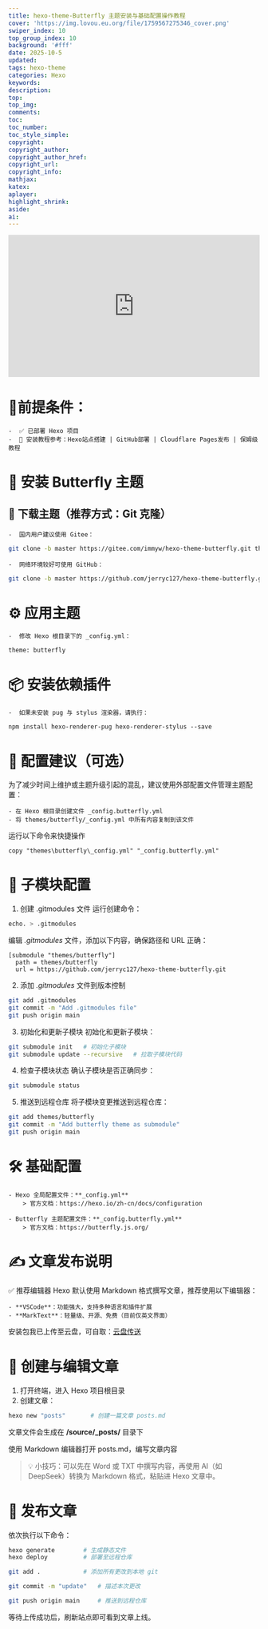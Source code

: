 ```yaml
---
title: hexo-theme-Butterfly 主题安装与基础配置操作教程
cover: 'https://img.lovou.eu.org/file/1759567275346_cover.png'
swiper_index: 10
top_group_index: 10
background: '#fff'
date: 2025-10-5
updated:
tags: hexo-theme
categories: Hexo
keywords:
description:
top:
top_img:
comments:
toc:
toc_number:
toc_style_simple:
copyright:
copyright_author:
copyright_author_href:
copyright_url:
copyright_info:
mathjax:
katex:
aplayer:
highlight_shrink:
aside:
ai:
---
```

<div class="video-container"><iframe width="300" height="150" src="https://www.youtube.com/embed/LM3-htR23AU" title="Hexo | 基础配置 | Butterfly主题安装 | 文章发布 | 保姆级教程" frameborder="0" allow="accelerometer; autoplay; clipboard-write; encrypted-media; gyroscope; picture-in-picture; web-share" referrerpolicy="strict-origin-when-cross-origin" allowfullscreen></iframe></div>
<style>.video-container { position: relative; padding-top: 56.25%; } .video-container iframe { position: absolute; top: 0; left: 0; width: 100%; height: 100%; }</style>

# 🌟前提条件：
    -  ✅ 已部署 Hexo 项目
    -  🔗 安装教程参考：Hexo站点搭建 | GitHub部署 | Cloudflare Pages发布 | 保姆级教程
# 🎨 安装 Butterfly 主题
## 🔽 下载主题（推荐方式：Git 克隆）
    -  国内用户建议使用 Gitee：
```bash
git clone -b master https://gitee.com/immyw/hexo-theme-butterfly.git themes/butterfly
```
    -  网络环境较好可使用 GitHub：
```bash
git clone -b master https://github.com/jerryc127/hexo-theme-butterfly.git themes/butterfly
```
# ⚙️ 应用主题
    -  修改 Hexo 根目录下的 _config.yml：
```
theme: butterfly
```
# 📦 安装依赖插件
    -  如果未安装 pug 与 stylus 渲染器，请执行：
```
npm install hexo-renderer-pug hexo-renderer-stylus --save
```
# 📁 配置建议（可选）
为了减少时间上维护或主题升级引起的混乱，建议使用外部配置文件管理主题配置：

    - 在 Hexo 根目录创建文件 _config.butterfly.yml
    - 将 themes/butterfly/_config.yml 中所有内容复制到该文件
运行以下命令来快捷操作
```
copy "themes\butterfly\_config.yml" "_config.butterfly.yml"
```
# 🌟 子模块配置
1. 创建 .gitmodules 文件
运行创建命令：
```bash
echo. > .gitmodules
```
编辑 *.gitmodules* 文件，添加以下内容，确保路径和 URL 正确：
```
[submodule "themes/butterfly"]
  path = themes/butterfly
  url = https://github.com/jerryc127/hexo-theme-butterfly.git
```
2. 添加 *.gitmodules* 文件到版本控制
```bash
git add .gitmodules
git commit -m "Add .gitmodules file"
git push origin main
```
3. 初始化和更新子模块
初始化和更新子模块：
```bash
git submodule init   # 初始化子模块
git submodule update --recursive   # 拉取子模块代码
```
4. 检查子模块状态
确认子模块是否正确同步：
```bash
git submodule status
```
5. 推送到远程仓库
将子模块变更推送到远程仓库：
```bash
git add themes/butterfly
git commit -m "Add butterfly theme as submodule"
git push origin main
```
# 🛠️ 基础配置
    - Hexo 全局配置文件：**_config.yml** 
        > 官方文档：https://hexo.io/zh-cn/docs/configuration

    - Butterfly 主题配置文件：**_config.butterfly.yml**
        > 官方文档：https://butterfly.js.org/

# ✍️ 文章发布说明
✅ 推荐编辑器
Hexo 默认使用 Markdown 格式撰写文章，推荐使用以下编辑器：

    - **VSCode**：功能强大，支持多种语言和插件扩展
    - **MarkText**：轻量级、开源、免费（目前仅英文界面）
安装包我已上传至云盘，可自取：[云盘传送](https://pan.nbvil.com/)

# 🔧 创建与编辑文章
1. 打开终端，进入 Hexo 项目根目录
2. 创建文章：
```bash
hexo new "posts"       # 创建一篇文章 posts.md
```
文章文件会生成在 **/source/_posts/** 目录下

使用 Markdown 编辑器打开 posts.md，编写文章内容
> 💡 小技巧：可以先在 Word 或 TXT 中撰写内容，再使用 AI（如 DeepSeek）转换为 Markdown 格式，粘贴进 Hexo 文章中。

# 🚀 发布文章
依次执行以下命令：
```bash
hexo generate        # 生成静态文件
hexo deploy          # 部署至远程仓库

git add .            # 添加所有更改到本地 git

git commit -m "update"   # 描述本次更改

git push origin main     # 推送到远程仓库
```
等待上传成功后，刷新站点即可看到文章上线。